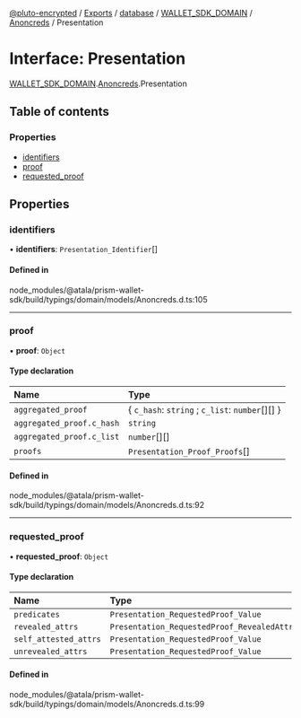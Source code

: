[@pluto-encrypted](../README.md) / [Exports](../modules.md) / [database](../modules/database.md) / [WALLET\_SDK\_DOMAIN](../modules/database.WALLET_SDK_DOMAIN.md) / [Anoncreds](../modules/database.WALLET_SDK_DOMAIN.Anoncreds.md) / Presentation

# Interface: Presentation

[WALLET\_SDK\_DOMAIN](../modules/database.WALLET_SDK_DOMAIN.md).[Anoncreds](../modules/database.WALLET_SDK_DOMAIN.Anoncreds.md).Presentation

## Table of contents

### Properties

- [identifiers](database.WALLET_SDK_DOMAIN.Anoncreds.Presentation.md#identifiers)
- [proof](database.WALLET_SDK_DOMAIN.Anoncreds.Presentation.md#proof)
- [requested\_proof](database.WALLET_SDK_DOMAIN.Anoncreds.Presentation.md#requested_proof)

## Properties

### identifiers

• **identifiers**: `Presentation_Identifier`[]

#### Defined in

node_modules/@atala/prism-wallet-sdk/build/typings/domain/models/Anoncreds.d.ts:105

___

### proof

• **proof**: `Object`

#### Type declaration

| Name | Type |
| :------ | :------ |
| `aggregated_proof` | \{ `c_hash`: `string` ; `c_list`: `number`[][]  } |
| `aggregated_proof.c_hash` | `string` |
| `aggregated_proof.c_list` | `number`[][] |
| `proofs` | `Presentation_Proof_Proofs`[] |

#### Defined in

node_modules/@atala/prism-wallet-sdk/build/typings/domain/models/Anoncreds.d.ts:92

___

### requested\_proof

• **requested\_proof**: `Object`

#### Type declaration

| Name | Type |
| :------ | :------ |
| `predicates` | `Presentation_RequestedProof_Value` |
| `revealed_attrs` | `Presentation_RequestedProof_RevealedAttrs` |
| `self_attested_attrs` | `Presentation_RequestedProof_Value` |
| `unrevealed_attrs` | `Presentation_RequestedProof_Value` |

#### Defined in

node_modules/@atala/prism-wallet-sdk/build/typings/domain/models/Anoncreds.d.ts:99
